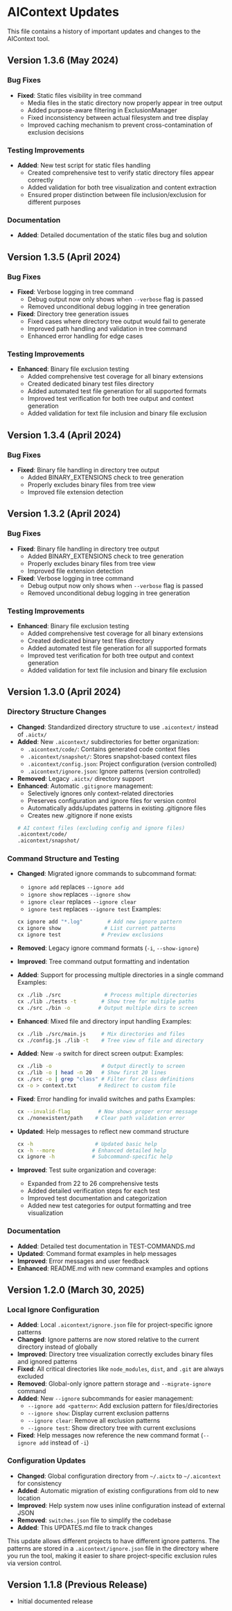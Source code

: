 # AIContext Updates

This file contains a history of important updates and changes to the AIContext tool.

## Version 1.3.6 (May 2024)

### Bug Fixes
- **Fixed**: Static files visibility in tree command
  - Media files in the static directory now properly appear in tree output
  - Added purpose-aware filtering in ExclusionManager
  - Fixed inconsistency between actual filesystem and tree display
  - Improved caching mechanism to prevent cross-contamination of exclusion decisions

### Testing Improvements
- **Added**: New test script for static files handling
  - Created comprehensive test to verify static directory files appear correctly
  - Added validation for both tree visualization and content extraction
  - Ensured proper distinction between file inclusion/exclusion for different purposes

### Documentation
- **Added**: Detailed documentation of the static files bug and solution

## Version 1.3.5 (April 2024)

### Bug Fixes
- **Fixed**: Verbose logging in tree command
  - Debug output now only shows when `--verbose` flag is passed
  - Removed unconditional debug logging in tree generation
- **Fixed**: Directory tree generation issues
  - Fixed cases where directory tree output would fail to generate
  - Improved path handling and validation in tree command
  - Enhanced error handling for edge cases

### Testing Improvements
- **Enhanced**: Binary file exclusion testing
  - Added comprehensive test coverage for all binary extensions
  - Created dedicated binary test files directory
  - Added automated test file generation for all supported formats
  - Improved test verification for both tree output and context generation
  - Added validation for text file inclusion and binary file exclusion

## Version 1.3.4 (April 2024)

### Bug Fixes
- **Fixed**: Binary file handling in directory tree output
  - Added BINARY_EXTENSIONS check to tree generation
  - Properly excludes binary files from tree view
  - Improved file extension detection

## Version 1.3.2 (April 2024)

### Bug Fixes
- **Fixed**: Binary file handling in directory tree output
  - Added BINARY_EXTENSIONS check to tree generation
  - Properly excludes binary files from tree view
  - Improved file extension detection
- **Fixed**: Verbose logging in tree command
  - Debug output now only shows when `--verbose` flag is passed
  - Removed unconditional debug logging in tree generation

### Testing Improvements
- **Enhanced**: Binary file exclusion testing
  - Added comprehensive test coverage for all binary extensions
  - Created dedicated binary test files directory
  - Added automated test file generation for all supported formats
  - Improved test verification for both tree output and context generation
  - Added validation for text file inclusion and binary file exclusion

## Version 1.3.0 (April 2024)

### Directory Structure Changes
- **Changed**: Standardized directory structure to use `.aicontext/` instead of `.aictx/`
- **Added**: New `.aicontext/` subdirectories for better organization:
  - `.aicontext/code/`: Contains generated code context files
  - `.aicontext/snapshot/`: Stores snapshot-based context files
  - `.aicontext/config.json`: Project configuration (version controlled)
  - `.aicontext/ignore.json`: Ignore patterns (version controlled)
- **Removed**: Legacy `.aictx/` directory support
- **Enhanced**: Automatic `.gitignore` management:
  - Selectively ignores only context-related directories
  - Preserves configuration and ignore files for version control
  - Automatically adds/updates patterns in existing .gitignore files
  - Creates new .gitignore if none exists
  ```bash
  # AI context files (excluding config and ignore files)
  .aicontext/code/
  .aicontext/snapshot/
  ```

### Command Structure and Testing
- **Changed**: Migrated ignore commands to subcommand format:
  - `ignore add` replaces `--ignore add`
  - `ignore show` replaces `--ignore show`
  - `ignore clear` replaces `--ignore clear`
  - `ignore test` replaces `--ignore test`
  Examples:
  ```bash
  cx ignore add "*.log"        # Add new ignore pattern
  cx ignore show              # List current patterns
  cx ignore test             # Preview exclusions
  ```

- **Removed**: Legacy ignore command formats (`-i`, `--show-ignore`)
- **Improved**: Tree command output formatting and indentation
- **Added**: Support for processing multiple directories in a single command
  Examples:
  ```bash
  cx ./lib ./src              # Process multiple directories
  cx ./lib ./tests -t        # Show tree for multiple paths
  cx ./src ./bin -o         # Output multiple dirs to screen
  ```

- **Enhanced**: Mixed file and directory input handling
  Examples:
  ```bash
  cx ./lib ./src/main.js     # Mix directories and files
  cx ./config.js ./lib -t    # Tree view of file and directory
  ```

- **Added**: New `-o` switch for direct screen output:
  Examples:
  ```bash
  cx ./lib -o                # Output directly to screen
  cx ./lib -o | head -n 20   # Show first 20 lines
  cx ./src -o | grep "class" # Filter for class definitions
  cx -o > context.txt       # Redirect to custom file
  ```

- **Fixed**: Error handling for invalid switches and paths
  Examples:
  ```bash
  cx --invalid-flag         # Now shows proper error message
  cx ./nonexistent/path    # Clear path validation error
  ```

- **Updated**: Help messages to reflect new command structure
  ```bash
  cx -h                    # Updated basic help
  cx -h --more            # Enhanced detailed help
  cx ignore -h            # Subcommand-specific help
  ```

- **Improved**: Test suite organization and coverage:
  - Expanded from 22 to 26 comprehensive tests
  - Added detailed verification steps for each test
  - Improved test documentation and categorization
  - Added new test categories for output formatting and tree visualization

### Documentation
- **Added**: Detailed test documentation in TEST-COMMANDS.md
- **Updated**: Command format examples in help messages
- **Improved**: Error messages and user feedback
- **Enhanced**: README.md with new command examples and options

## Version 1.2.0 (March 30, 2025)

### Local Ignore Configuration
- **Added**: Local `.aicontext/ignore.json` file for project-specific ignore patterns
- **Changed**: Ignore patterns are now stored relative to the current directory instead of globally
- **Improved**: Directory tree visualization correctly excludes binary files and ignored patterns
- **Fixed**: All critical directories like `node_modules`, `dist`, and `.git` are always excluded
- **Removed**: Global-only ignore pattern storage and `--migrate-ignore` command
- **Added**: New `--ignore` subcommands for easier management:
  - `--ignore add <pattern>`: Add exclusion pattern for files/directories
  - `--ignore show`: Display current exclusion patterns
  - `--ignore clear`: Remove all exclusion patterns
  - `--ignore test`: Show directory tree with current exclusions
- **Fixed**: Help messages now reference the new command format (`--ignore add` instead of `-i`)

### Configuration Updates
- **Changed**: Global configuration directory from `~/.aictx` to `~/.aicontext` for consistency
- **Added**: Automatic migration of existing configurations from old to new location
- **Improved**: Help system now uses inline configuration instead of external JSON
- **Removed**: `switches.json` file to simplify the codebase
- **Added**: This UPDATES.md file to track changes

This update allows different projects to have different ignore patterns. The patterns are stored in a `.aicontext/ignore.json` file in the directory where you run the tool, making it easier to share project-specific exclusion rules via version control.

## Version 1.1.8 (Previous Release)

- Initial documented release